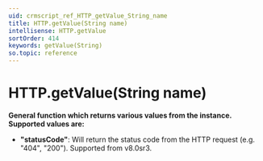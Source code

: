 ```yaml
---
uid: crmscript_ref_HTTP_getValue_String_name
title: HTTP.getValue(String name)
intellisense: HTTP.getValue
sortOrder: 414
keywords: getValue(String)
so.topic: reference
---
```


# HTTP.getValue(String name)
   
**General function which returns various values from the instance. Supported values are:**   
- <b>"statusCode"</b>: Will return the status code from the HTTP request (e.g. "404", "200"). Supported from v8.0sr3.

